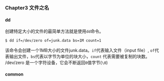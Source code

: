 ### Chapter3 文件之名

#### dd
创建特定大小的文件的最简单方法就是使用`dd`命令。
```
$ dd if=/dev/zero of=junk.data bs=1M count=1
```
该命令会创建一个1MB大小的文件junk.data。`if`代表输入文件（input file）, `of`代表输出文件，`bs`代表以字节为单位的块大小，`count` 代表需要被复制的块数。
/dev/zero 是一个字符设备，它会不断返回`0`值字节(`\0`)

#### common

